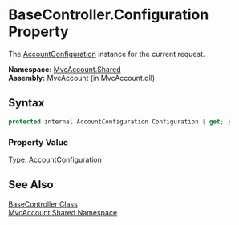 BaseController.Configuration Property
=====================================
The [AccountConfiguration][1] instance for the current request.

**Namespace:** [MvcAccount.Shared][2]  
**Assembly:** MvcAccount (in MvcAccount.dll)

Syntax
------

```csharp
protected internal AccountConfiguration Configuration { get; }
```

### Property Value
Type: [AccountConfiguration][1]

See Also
--------
[BaseController Class][3]  
[MvcAccount.Shared Namespace][2]  

[1]: ../../MvcAccount/AccountConfiguration/README.md
[2]: ../README.md
[3]: README.md